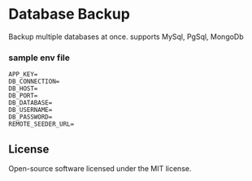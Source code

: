 # Database Backup

Backup multiple databases at once. supports MySql, PgSql, MongoDb

### sample env file
```
APP_KEY=
DB_CONNECTION=
DB_HOST=
DB_PORT=
DB_DATABASE=
DB_USERNAME=
DB_PASSWORD=
REMOTE_SEEDER_URL=
```

## License

Open-source software licensed under the MIT license.

